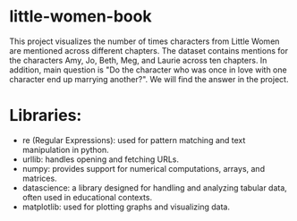 # little-women-book

This project visualizes the number of times characters from Little Women are mentioned across different chapters. The dataset contains mentions for the characters Amy, Jo, Beth, Meg, and Laurie across ten chapters. In addition, main question is "Do the character who was once in love with one character end up marrying another?". We will find the answer in the project.

# Libraries:
- re (Regular Expressions): used for pattern matching and text manipulation in python.
- urllib: handles opening and fetching URLs.
- numpy: provides support for numerical computations, arrays, and matrices.
- datascience: a library designed for handling and analyzing tabular data, often used in educational contexts.
- matplotlib: used for plotting graphs and visualizing data.
